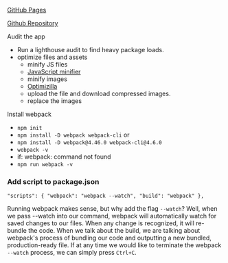 
[GitHub Pages](https://duckarroyo.github.io/food-festival/)

[Github Repository](https://github.com/DuckArroyo/food-festival)

Audit the app
- Run a lighthouse audit to find heavy package loads.
- optimize files and assets
    - minify JS files
    - [JavaScript minifier](https://www.toptal.com/developers/javascript-minifier/)
    - minify images
    - [Optimizilla](https://imagecompressor.com/)
    - upload the file and download compressed images.
    - replace the images 

Install webpack
- `npm init`
- `npm install -D webpack webpack-cli`
or
- `npm install -D webpack@4.46.0 webpack-cli@4.6.0`
- `webpack -v`
- if: webpack: command not found
- `npm run webpack -v`

### Add script to package.json
`"scripts": {
    "webpack": "webpack --watch",
    "build": "webpack"
},`


Running webpack makes sense, but why add the flag `--watch`? Well, when we pass --watch into our command, webpack will automatically watch for saved changes to our files. When any change is recognized, it will re-bundle the code. When we talk about the build, we are talking about webpack's process of bundling our code and outputting a new bundled, production-ready file. If at any time we would like to terminate the webpack `--watch` process, we can simply press `Ctrl+C`.